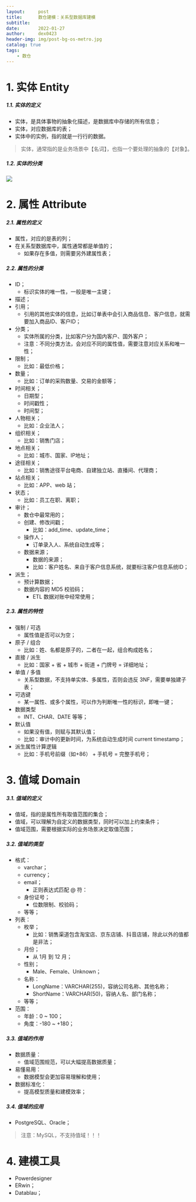 ```yaml
---
layout:     post
title:      数仓建模：关系型数据库建模
subtitle:   
date:       2022-01-27
author:     dex0423
header-img: img/post-bg-os-metro.jpg
catalog: true
tags:
    - 数仓
---
```



# 1. 实体 Entity

##### 1.1. 实体的定义

- 实体，是具体事物的抽象化描述，是数据库中存储的所有信息；
- 实体，对应数据库的表；
- 实体中的实例，指的就是一行行的数据。

>实体，通常指的是业务场景中【名词】，也指一个要处理的抽象的【对象】。

##### 1.2. 实体的分类

![]({{site.baseurl}}/img-post/数仓建模-关系型数据库建模-1.png)

# 2. 属性 Attribute

##### 2.1. 属性的定义

- 属性，对应的是表的列；
- 在关系型数据库中，属性通常都是单值的；
  - 如果存在多值，则需要另外建属性表；

##### 2.2. 属性的分类

- ID；
  - 标识实体的唯一性，一般是唯一主键；
- 描述；
- 引用；
  - 引用的其他实体的信息，比如订单表中会引入商品信息、客户信息，就需要加入商品ID、客户ID；
- 分类；
  - 实体所属的分类，比如客户分为国内客户、国外客户；
  - 注意：不同分类方法，会对应不同的属性值，需要注意对应关系和唯一性；
- 限制；
  - 比如：最低价格；
- 数量；
  - 比如：订单的采购数量、交易的金额等；
- 时间相关；
  - 日期型；
  - 时间戳性；
  - 时间型；
- 人物相关；
  - 比如：企业法人；
- 组织相关；
  - 比如：销售门店；
- 地点相关；
  - 比如：城市、国家、IP地址；
- 途径相关；
  - 比如：销售途径平台电商、自建独立站、直播间、代理商；
- 站点相关；
  - 比如：APP、web 站；
- 状态；
  - 比如：员工在职、离职；
- 审计；
  - 数仓中最常用的；
  - 创建、修改间戳；
    - 比如：add_time、update_time；
  - 操作人； 
    - 订单录入人、系统自动生成等；
  - 数据来源；
    - 数据的来源；
    - 比如：客户姓名、来自于客户信息系统，就要标注客户信息系统ID；
- 派生；
  - 预计算数据；
  - 数据内容的 MD5 校验码；
    - ETL 数据对账中经常使用；

##### 2.3. 属性的特性

- 强制 / 可选
  - 属性值是否可以为空；
- 原子 / 组合
  - 比如：姓、名都是原子的，二者在一起，组合构成姓名；
- 直接 / 派生
  - 比如：国家 + 省 + 城市 + 街道 + 门牌号 = 详细地址；
- 单值 / 多值
  - 关系型数据，不支持单实体、多属性，否则会违反 3NF，需要单独建子表；
- 可选键
  - 某一属性、或多个属性，可以作为判断唯一性的标识，即唯一键；
- 数据类型
  - INT、CHAR、DATE 等等；
- 默认值
  - 如果没有值，则赋与其默认值；
  - 比如：审计中的更新时间，为系统自动生成时间 current timestamp；
- 派生属性计算逻辑
  - 比如：手机号前缀（如+86） + 手机号 = 完整手机号；

# 3. 值域 Domain

##### 3.1. 值域的定义

- 值域，指的是属性所有取值范围的集合；
- 值域，可以理解为自定义的数据类型，同时可以加上约束条件；
- 值域范围，需要根据实际的业务场景决定取值范围；

##### 3.2. 值域的类型

- 格式：
  - varchar；
  - currency；
  - email；
    - 正则表达式匹配 @ 符：
  - 身份证号；
    - 位数限制、校验码；
  - 等等；
- 列表：
  - 枚举；
    - 比如：销售渠道包含淘宝店、京东店铺、抖音店铺，除此以外的值都是非法；
  - 月份；
    - 从 1月 到 12 月；
  - 性别；
    - Male、Female、Unknown；
  - 名称：
    - LongName：VARCHAR(255)，容纳公司名称、其他名称；
    - ShortName：VARCHAR(50)，容纳人名、部门名称；
  - 等等；
- 范围：
  - 年龄：0 ~ 100；
  - 角度：-180 ~ +180；


##### 3.3. 值域的作用

- 数据质量：
  - 值域范围规范，可以大幅提高数据质量；
- 易懂易用：
  - 数据模型会更加容易理解和使用；
- 数据标准化：
  - 提高模型质量和建模效率；

##### 3.4. 值域的应用

- PostgreSQL、Oracle；

>注意：MySQL，不支持值域！！！


# 4. 建模工具

- Powerdesigner
- ERwin；
- Datablau；